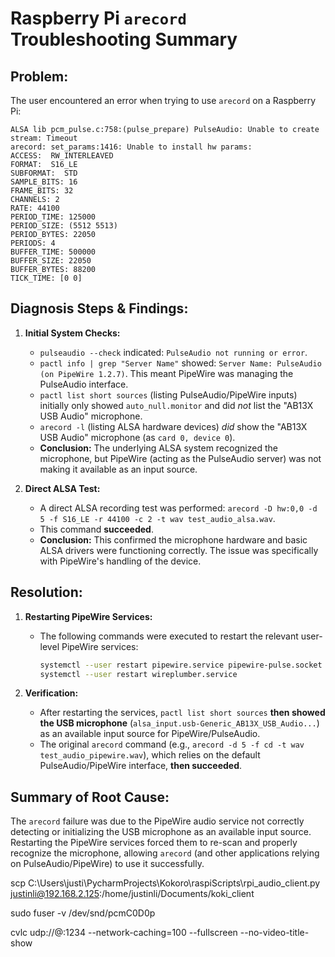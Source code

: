 # Raspberry Pi `arecord` Troubleshooting Summary

## Problem:

The user encountered an error when trying to use `arecord` on a Raspberry Pi:

```
ALSA lib pcm_pulse.c:758:(pulse_prepare) PulseAudio: Unable to create stream: Timeout
arecord: set_params:1416: Unable to install hw params:
ACCESS:  RW_INTERLEAVED
FORMAT:  S16_LE
SUBFORMAT:  STD
SAMPLE_BITS: 16
FRAME_BITS: 32
CHANNELS: 2
RATE: 44100
PERIOD_TIME: 125000
PERIOD_SIZE: (5512 5513)
PERIOD_BYTES: 22050
PERIODS: 4
BUFFER_TIME: 500000
BUFFER_SIZE: 22050
BUFFER_BYTES: 88200
TICK_TIME: [0 0]
```

## Diagnosis Steps & Findings:

1. **Initial System Checks:**

   * `pulseaudio --check` indicated: `PulseAudio not running or error`.
   * `pactl info | grep "Server Name"` showed: `Server Name: PulseAudio (on PipeWire 1.2.7)`. This meant PipeWire was managing the PulseAudio interface.
   * `pactl list short sources` (listing PulseAudio/PipeWire inputs) initially only showed `auto_null.monitor` and did *not* list the "AB13X USB Audio" microphone.
   * `arecord -l` (listing ALSA hardware devices) *did* show the "AB13X USB Audio" microphone (as `card 0, device 0`).
   * **Conclusion:** The underlying ALSA system recognized the microphone, but PipeWire (acting as the PulseAudio server) was not making it available as an input source.
2. **Direct ALSA Test:**

   * A direct ALSA recording test was performed: `arecord -D hw:0,0 -d 5 -f S16_LE -r 44100 -c 2 -t wav test_audio_alsa.wav`.
   * This command **succeeded**.
   * **Conclusion:** This confirmed the microphone hardware and basic ALSA drivers were functioning correctly. The issue was specifically with PipeWire's handling of the device.

## Resolution:

1. **Restarting PipeWire Services:**

   * The following commands were executed to restart the relevant user-level PipeWire services:
     ```bash
     systemctl --user restart pipewire.service pipewire-pulse.socket pipewire-pulse.service
     systemctl --user restart wireplumber.service
     ```
2. **Verification:**

   * After restarting the services, `pactl list short sources` **then showed the USB microphone** (`alsa_input.usb-Generic_AB13X_USB_Audio...`) as an available input source for PipeWire/PulseAudio.
   * The original `arecord` command (e.g., `arecord -d 5 -f cd -t wav test_audio_pipewire.wav`), which relies on the default PulseAudio/PipeWire interface, **then succeeded**.

## Summary of Root Cause:

The `arecord` failure was due to the PipeWire audio service not correctly detecting or initializing the USB microphone as an available input source. Restarting the PipeWire services forced them to re-scan and properly recognize the microphone, allowing `arecord` (and other applications relying on PulseAudio/PipeWire) to use it successfully.

scp C:\Users\justi\PycharmProjects\Kokoro\raspiScripts\rpi_audio_client.py justinli@192.168.2.125:/home/justinli/Documents/koki_client

sudo fuser -v /dev/snd/pcmC0D0p

cvlc udp://@:1234 --network-caching=100 --fullscreen --no-video-title-show
